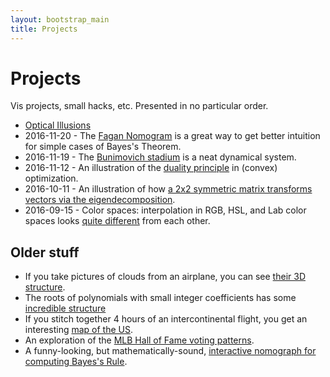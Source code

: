 ```yaml
---
layout: bootstrap_main
title: Projects
---
```


# Projects

Vis projects, small hacks, etc. Presented in no particular order.

* [Optical Illusions](illusions/)
* 2016-11-20 - The [Fagan Nomogram](fagan_nomogram/) is a great way to get better
  intuition for simple cases of Bayes's Theorem.
* 2016-11-19 - The [Bunimovich stadium](bunimovich_stadium/) is a neat dynamical
  system.
* 2016-11-12 - An illustration of the
  [duality principle](/writing/data_science/duality.html) in (convex) optimization.
* 2016-10-11 - An illustration of how
  [a 2x2 symmetric matrix transforms vectors via the eigendecomposition](https://cscheid.net/courses/fal16/cs444/lectures/lecture15/eigenvectors.html).
* 2016-09-15 - Color spaces: interpolation in RGB, HSL, and Lab color spaces looks
  [quite different](/courses/fal16/cs444/demos/colorscale_visualizer)
  from each other.
  
  
## Older stuff

* If you take pictures of clouds from an airplane, you can see [their
  3D structure](http://cscheid.net/to/clouds.html).
* The roots of polynomials with small integer coefficients has some
  [incredible structure](http://cscheid.github.io/lux/demos/beauty_of_roots/beauty_of_roots.html)
* If you stitch together 4 hours of an intercontinental flight, you
  get an interesting [map of the US](/static/windowseat).
* An exploration of the
  [MLB Hall of Fame voting patterns](http://cscheid.net/static/mlb-hall-of-fame-voting/).
* A funny-looking, but mathematically-sound, [interactive nomograph for
  computing Bayes's Rule](http://www.sci.utah.edu/~cscheid/blog/20080420/f4.svg).
